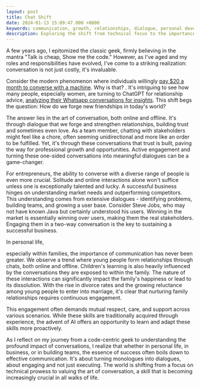 ```yaml
---
layout: post
title: Chat Shift
date: 2024-01-13 15:09:47.000 +0800
keywords: communication, growth, relationships, dialogue, personal development, teamwork, business strategy, user engagement, family interaction, trust building, career advancement, emotional intelligence
description: Exploring the shift from technical focus to the importance of communication in personal, professional, and business relationships.
---
```


A few years ago, I epitomized the classic geek, firmly believing in the mantra "Talk is cheap, Show me the code." However, as I've aged and my roles and responsibilities have evolved, I've come to a striking realization: conversation is not just costly, it's invaluable.

Consider the modern phenomenon where individuals willingly [pay $20 a month to converse with a machine](https://explodingtopics.com/blog/chatgpt-users). Why is that? . It's intriguing to see how many people, especially women, are turning to ChatGPT for relationship advice, [analyzing their Whatsapp conversations for insights](https://twitter.com/venturetwins/status/1738256442225012741). This shift begs the question: How do we forge new friendships in today's world?

The answer lies in the art of conversation, both online and offline. It's through dialogue that we forge and strengthen relationships, building trust and sometimes even love. As a team member, chatting with stakeholders might feel like a chore, often seeming unidirectional and more like an order to be fulfilled. Yet, it's through these conversations that trust is built, paving the way for professional growth and opportunities. Active engagement and turning these one-sided conversations into meaningful dialogues can be a game-changer.

For entrepreneurs, the ability to converse with a diverse range of people is even more crucial. Solitude and online interactions alone won't suffice unless one is exceptionally talented and lucky. A successful business hinges on understanding market needs and outperforming competitors. This understanding comes from extensive dialogues - identifying problems, building teams, and growing a user base. Consider Steve Jobs, who may not have known Java but certainly understood his users. Winning in the market is essentially winning over users, making them the real stakeholders. Engaging them in a two-way conversation is the key to sustaining a successful business.

In personal life,

especially within families, the importance of communication has never been greater. We observe a trend where young people form relationships through chats, both online and offline. Children's learning is also heavily influenced by the conversations they are exposed to within the family. The nature of these interactions can significantly impact the family's happiness or lead to its dissolution. With the rise in divorce rates and the growing reluctance among young people to enter into marriage, it's clear that nurturing family relationships requires continuous engagement.

This engagement often demands mutual respect, care, and support across various scenarios. While these skills are traditionally acquired through experience, the advent of AI offers an opportunity to learn and adapt these skills more proactively.

As I reflect on my journey from a code-centric geek to understanding the profound impact of conversations, I realize that whether in personal life, in business, or in building teams, the essence of success often boils down to effective communication. It's about turning monologues into dialogues, about engaging and not just executing. The world is shifting from a focus on technical prowess to valuing the art of conversation, a skill that is becoming increasingly crucial in all walks of life.
